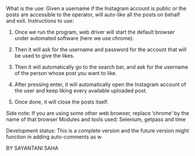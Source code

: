 What is the use:
Given a username if the Instagram account is public or the posts are accessible to the operator, will auto-like all the posts on behalf and exit.
Instructions to use:
1.	Once we run the program, web driver will start the default browser under automated software (here we use chrome).

2.	Then it will ask for the username and password for the account that will be used to give the likes.

3.	Then it will automatically go to the search bar, and ask for the username of the person whose post you want to like.

4.	After pressing enter, it will automatically open the Instagram account of the user and keep liking every available uploaded post.

5.	Once done, it will close the posts itself.

Side note:
If you are using some other web browser, replace ‘chrome’ by the name of that browser
Modules and tools used:
Selenium, getpass and time

Development status: This is a complete version and the future version might function in adding auto-comments as w

BY SAYANTANI SAHA